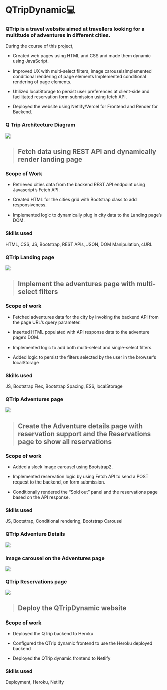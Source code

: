 # QTripDynamic💻

### QTrip is a travel website aimed at travellers looking for a multitude of adventures in different cities. 

During the course of this project,

- Created web pages using HTML and CSS and made them dynamic using JavaScript.

- Improved UX with multi-select filters, image carouselsImplemented conditional rendering of page elements
Implemented conditional rendering of page elements.

- Utilized localStorage to persist user preferences at client-side and facilitated reservation form submission using fetch API.

- Deployed the website using Netlify/Vercel for Frontend and Render for Backend.  

### Q Trip Architecture Diagram
![](/images/Screenshot%202024-06-14%20100204.png)

 >## Fetch data using REST API and dynamically render landing page

### Scope of Work

- Retrieved cities data from the backend REST API endpoint using Javascript’s Fetch API.

- Created HTML for the cities grid with Bootstrap class to add responsiveness.

- Implemented logic to dynamically plug in city data to the Landing page’s DOM.

### Skills used

HTML, CSS, JS, Bootstrap, REST APIs, JSON, DOM Manipulation, cURL

### QTrip Landing page
![](/images/Screenshot%202024-06-14%20100232.png)

>## Implement the adventures page with multi-select filters

### Scope of work

- Fetched adventures data for the city by invoking the backend API from the page URL’s query parameter.

- Inserted HTML populated with API response data to the adventure page’s DOM.

- Implemented logic to add both multi-select and single-select filters.

- Added logic to persist the filters selected by the user in the browser’s localStorage

### Skills used

JS, Bootstrap Flex, Bootstrap Spacing, ES6, localStorage

### QTrip Adventures page
![](/images/Screenshot%202024-06-14%20100257.png)


>## Create the Adventure details page with reservation support and the Reservations page to show all reservations

### Scope of work

- Added a sleek image carousel using Bootstrap2.

- Implemented reservation logic by using Fetch API to send a POST request to the backend, on form submission.

- Conditionally rendered the “Sold out” panel and the reservations page based on the API response.

### Skills used

JS, Bootstrap, Conditional rendering, Bootstrap Carousel

### QTrip Adventure Details
![](/images/Screenshot%202024-06-14%20100321.png)

### Image carousel on the Adventures page
![](/images/Screenshot%202024-06-14%20100344.png)

### QTrip Reservations page
![](/images/Screenshot%202024-06-14%20100409.png)

>## Deploy the QTripDynamic website

### Scope of work

- Deployed the QTrip backend to Heroku

- Configured the QTrip dynamic frontend to use the Heroku deployed backend

- Deployed the QTrip dynamic frontend to Netlify

### Skills used

Deployment, Heroku, Netlify